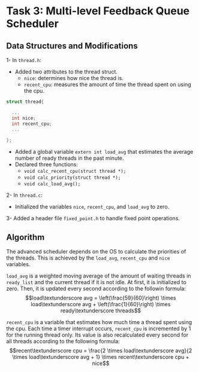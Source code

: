 # Task 3: Multi-level Feedback Queue Scheduler

## Data Structures and Modifications

1- In `thread.h`: 
  * Added two attributes to the thread struct.
    - `nice`: determines how nice the thread is.
    - `recent_cpu`: measures the amount of time the thread spent on using the cpu.
  
  ```c
  struct thread{
  
    ...
    int nice;     
    int recent_cpu;    
    ...
    
  };
  ```
 * Added a global variable `extern int load_avg` that estimates the average number of ready threads in the past minute.
 * Declared three functions:
   - `void calc_recent_cpu(struct thread *);`
   - `void calc_priority(struct thread *);`
   - `void calc_load_avg();`
  
2- In `thread.c`: 
 * Initialized the variables `nice`, `recent_cpu`, and `load_avg` to zero.

3- Added a header file `fixed_point.h` to handle fixed point operations.

## Algorithm
 
The advanced scheduler depends on the OS to calculate the priorities of the threads. This is achieved by the `load_avg`, `recent_cpu` and `nice` variables. 

`load_avg` is a weighted moving average of the amount of waiting threads in `ready_list` and the current thread if it is not idle. At first, it is initialized to zero. Then, it is updated every second according to the followin formula: $$load\textunderscore avg = \left(\frac{59}{60}\right) \times load\textunderscore  avg + \left(\frac{1}{60}\right) \times ready\textunderscore threads$$

`recent_cpu` is a variable that estimates how much time a thread spent using the cpu. Each time a timer interrupt occurs, `recent_cpu` is incremented by 1 for the running thread only. Its value is also recalculated every second for all threads according to the following formula:  $$recent\textunderscore cpu = \frac{2 \times load\textunderscore avg}{2 \times load\textunderscore avg + 1} \times recent\textunderscore cpu + nice$$

